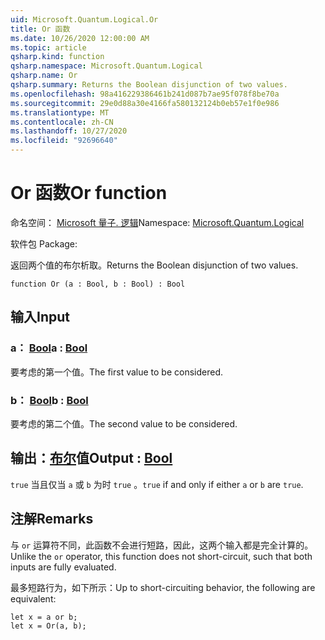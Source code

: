 ```yaml
---
uid: Microsoft.Quantum.Logical.Or
title: Or 函数
ms.date: 10/26/2020 12:00:00 AM
ms.topic: article
qsharp.kind: function
qsharp.namespace: Microsoft.Quantum.Logical
qsharp.name: Or
qsharp.summary: Returns the Boolean disjunction of two values.
ms.openlocfilehash: 98a416229386461b241d087b7ae95f078f8be70a
ms.sourcegitcommit: 29e0d88a30e4166fa580132124b0eb57e1f0e986
ms.translationtype: MT
ms.contentlocale: zh-CN
ms.lasthandoff: 10/27/2020
ms.locfileid: "92696640"
---
```

# <a name="or-function"></a><span data-ttu-id="e1ba2-102">Or 函数</span><span class="sxs-lookup"><span data-stu-id="e1ba2-102">Or function</span></span>

<span data-ttu-id="e1ba2-103">命名空间： [Microsoft 量子. 逻辑](xref:Microsoft.Quantum.Logical)</span><span class="sxs-lookup"><span data-stu-id="e1ba2-103">Namespace: [Microsoft.Quantum.Logical](xref:Microsoft.Quantum.Logical)</span></span>

<span data-ttu-id="e1ba2-104">软件包 [](https://nuget.org/packages/)</span><span class="sxs-lookup"><span data-stu-id="e1ba2-104">Package: [](https://nuget.org/packages/)</span></span>


<span data-ttu-id="e1ba2-105">返回两个值的布尔析取。</span><span class="sxs-lookup"><span data-stu-id="e1ba2-105">Returns the Boolean disjunction of two values.</span></span>

```qsharp
function Or (a : Bool, b : Bool) : Bool
```


## <a name="input"></a><span data-ttu-id="e1ba2-106">输入</span><span class="sxs-lookup"><span data-stu-id="e1ba2-106">Input</span></span>

### <a name="a--bool"></a><span data-ttu-id="e1ba2-107">a： [Bool](xref:microsoft.quantum.lang-ref.bool)</span><span class="sxs-lookup"><span data-stu-id="e1ba2-107">a : [Bool](xref:microsoft.quantum.lang-ref.bool)</span></span>

<span data-ttu-id="e1ba2-108">要考虑的第一个值。</span><span class="sxs-lookup"><span data-stu-id="e1ba2-108">The first value to be considered.</span></span>


### <a name="b--bool"></a><span data-ttu-id="e1ba2-109">b： [Bool](xref:microsoft.quantum.lang-ref.bool)</span><span class="sxs-lookup"><span data-stu-id="e1ba2-109">b : [Bool](xref:microsoft.quantum.lang-ref.bool)</span></span>

<span data-ttu-id="e1ba2-110">要考虑的第二个值。</span><span class="sxs-lookup"><span data-stu-id="e1ba2-110">The second value to be considered.</span></span>



## <a name="output--bool"></a><span data-ttu-id="e1ba2-111">输出：[布尔](xref:microsoft.quantum.lang-ref.bool)值</span><span class="sxs-lookup"><span data-stu-id="e1ba2-111">Output : [Bool](xref:microsoft.quantum.lang-ref.bool)</span></span>

<span data-ttu-id="e1ba2-112">`true` 当且仅当 `a` 或 `b` 为时 `true` 。</span><span class="sxs-lookup"><span data-stu-id="e1ba2-112">`true` if and only if either `a` or `b` are `true`.</span></span>

## <a name="remarks"></a><span data-ttu-id="e1ba2-113">注解</span><span class="sxs-lookup"><span data-stu-id="e1ba2-113">Remarks</span></span>

<span data-ttu-id="e1ba2-114">与 `or` 运算符不同，此函数不会进行短路，因此，这两个输入都是完全计算的。</span><span class="sxs-lookup"><span data-stu-id="e1ba2-114">Unlike the `or` operator, this function does not short-circuit, such that both inputs are fully evaluated.</span></span>

<span data-ttu-id="e1ba2-115">最多短路行为，如下所示：</span><span class="sxs-lookup"><span data-stu-id="e1ba2-115">Up to short-circuiting behavior, the following are equivalent:</span></span>

```Q#
let x = a or b;
let x = Or(a, b);
```